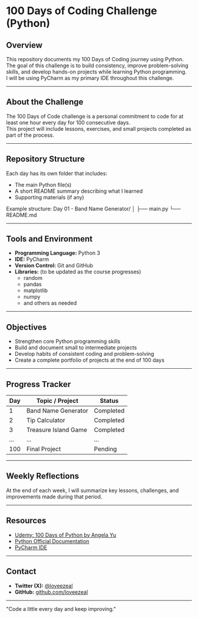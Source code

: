 # 100 Days of Coding Challenge (Python)

## Overview
This repository documents my 100 Days of Coding journey using Python.  
The goal of this challenge is to build consistency, improve problem-solving skills, and develop hands-on projects while learning Python programming.  
I will be using PyCharm as my primary IDE throughout this challenge.

---

## About the Challenge
The 100 Days of Code challenge is a personal commitment to code for at least one hour every day for 100 consecutive days.  
This project will include lessons, exercises, and small projects completed as part of the process.

---

## Repository Structure
Each day has its own folder that includes:
- The main Python file(s)
- A short README summary describing what I learned
- Supporting materials (if any)

Example structure:
Day 01 - Band Name Generator/
│
├── main.py
└── README.md


---

## Tools and Environment
- **Programming Language:** Python 3  
- **IDE:** PyCharm  
- **Version Control:** Git and GitHub  
- **Libraries:** (to be updated as the course progresses)  
  - random  
  - pandas  
  - matplotlib  
  - numpy  
  - and others as needed

---

## Objectives
- Strengthen core Python programming skills  
- Build and document small to intermediate projects  
- Develop habits of consistent coding and problem-solving  
- Create a complete portfolio of projects at the end of 100 days  

---

## Progress Tracker

| Day | Topic / Project | Status |
|-----|------------------|--------|
| 1 | Band Name Generator | Completed |
| 2 | Tip Calculator | Completed |
| 3 | Treasure Island Game | Completed |
| ... | ... | ... |
| 100 | Final Project | Pending |

---

## Weekly Reflections
At the end of each week, I will summarize key lessons, challenges, and improvements made during that period.

---

## Resources
- [Udemy: 100 Days of Python by Angela Yu](https://www.udemy.com/course/100-days-of-code/)  
- [Python Official Documentation](https://docs.python.org/3/)  
- [PyCharm IDE](https://www.jetbrains.com/pycharm/)

---

## Contact
- **Twitter (X):** [@loveezeal](https://twitter.com/loveezeal)  
- **GitHub:** [github.com/loveezeal](https://github.com/loveezeal)

---

"Code a little every day and keep improving."
